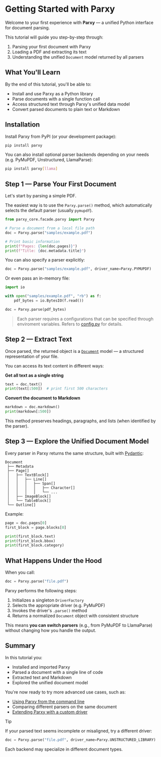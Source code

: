 # Getting Started with Parxy

Welcome to your first experience with **Parxy** — a unified Python interface for document parsing.  

This tutorial will guide you step-by-step through:

1. Parsing your first document with Parxy  
2. Loading a PDF and extracting its text  
3. Understanding the unified `Document` model returned by all parsers  

## What You'll Learn

By the end of this tutorial, you'll be able to:

- Install and use Parxy as a Python library  
- Parse documents with a single function call  
- Access structured text through Parxy's unified data model  
- Convert parsed documents to plain text or Markdown  

## Installation

Install Parxy from PyPI (or your development package):

```bash
pip install parxy
````

You can also install optional parser backends depending on your needs (e.g. PyMuPDF, Unstructured, LlamaParse):

```bash
pip install parxy[llama]
```


## Step 1 — Parse Your First Document

Let's start by parsing a simple PDF.

The easiest way is to use the `Parxy.parse()` method, which automatically selects the default parser (usually `pymupdf`).

```python
from parxy_core.facade.parxy import Parxy

# Parse a document from a local file path
doc = Parxy.parse("samples/example.pdf")

# Print basic information
print(f"Pages: {len(doc.pages)}")
print(f"Title: {doc.metadata.title}")
```

You can also specify a parser explicitly:

```python
doc = Parxy.parse("samples/example.pdf", driver_name=Parxy.PYMUPDF)
```

Or even pass an in-memory file:

```python
import io

with open("samples/example.pdf", "rb") as f:
    pdf_bytes = io.BytesIO(f.read())

doc = Parxy.parse(pdf_bytes)
```

> Each parser requires a configurations that can be specified through enviroment variables.
> Refers to [config.py](../../src/parxy_core/models/config.py) for details.


## Step 2 — Extract Text

Once parsed, the returned object is a [`Document`](../../src/parxy_core/models/models.py) model — a structured representation of your file.

You can access its text content in different ways:

**Get all text as a single string**

```python
text = doc.text()
print(text[:500])  # print first 500 characters
```

**Convert the document to Markdown**

```python
markdown = doc.markdown()
print(markdown[:500])
```

This method preserves headings, paragraphs, and lists (when identified by the parser).


## Step 3 — Explore the Unified Document Model

Every parser in Parxy returns the same structure, built with [Pydantic](https://docs.pydantic.dev/):

```
Document
 ├── Metadata
 ├── Page[]
 │   ├── TextBlock[]
 │   │   ├── Line[]
 │   │   │   ├── Span[]
 │   │   │   │   ├── Character[]
 │   │   │   │   └── ...
 │   ├── ImageBlock[]
 │   └── TableBlock[]
 └── Outline[]
```

Example:

```python
page = doc.pages[0]
first_block = page.blocks[0]

print(first_block.text)
print(first_block.bbox)
print(first_block.category)
```


## What Happens Under the Hood

When you call:

```python
doc = Parxy.parse("file.pdf")
```

Parxy performs the following steps:

1. Initializes a singleton `DriverFactory`
2. Selects the appropriate driver (e.g. PyMuPDF)
3. Invokes the driver's `.parse()` method
4. Returns a normalized `Document` object with consistent structure

This means **you can switch parsers** (e.g., from PyMuPDF to LlamaParse) without changing how you handle the output.

## Summary

In this tutorial you:

* Installed and imported Parxy
* Parsed a document with a single line of code
* Extracted text and Markdown
* Explored the unified document model

You're now ready to try more advanced use cases, such as:

* [Using Parxy from the command line](using_cli.md)
* Comparing different parsers on the same document
* [Extending Parxy with a custom driver](../howto/add_new_parser.md)


> [!TIP]
> If your parsed text seems incomplete or misaligned, try a different driver:
>
> ```python
> doc = Parxy.parse("file.pdf", driver_name=Parxy.UNSTRUCTURED_LIBRARY)
> ```
>
> Each backend may specialize in different document types.

